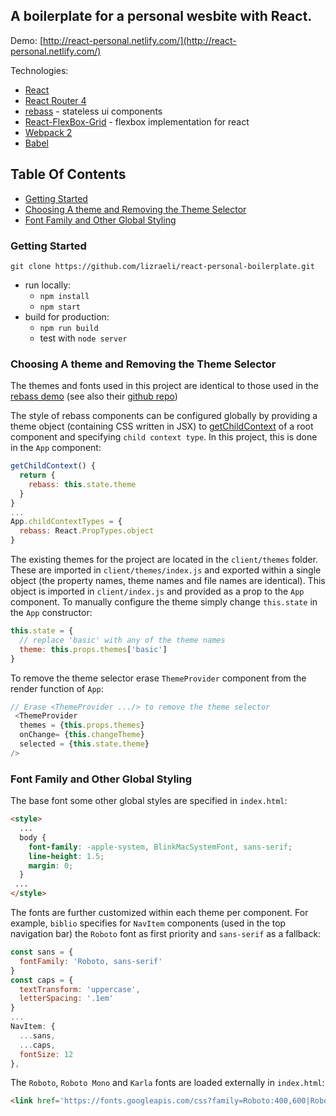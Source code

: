 ## A boilerplate for a personal wesbite with React. 
Demo: [http://react-personal.netlify.com/](http://react-personal.netlify.com/)

Technologies:
- [React](https://facebook.github.io/react/docs/hello-world.html)
- [React Router 4](https://reacttraining.com/react-router/web/guides/quick-start)
- [rebass](http://jxnblk.com/rebass/) - stateless ui components
- [React-FlexBox-Grid](https://roylee0704.github.io/react-flexbox-grid/) - flexbox implementation for react
- [Webpack 2](https://webpack.js.org/configuration/)
- [Babel](https://babeljs.io/)

## Table Of Contents
- [Getting Started](#getting-started)
- [Choosing A theme and Removing the Theme Selector](#choosing-a-theme-and-removing-the-theme-selector)
- [Font Family and Other Global Styling](#font-family-and-other-global-styling)
### Getting Started
`git clone https://github.com/lizraeli/react-personal-boilerplate.git`

- run locally:
  - `npm install` 
  - `npm start`
- build for production: 
  - `npm run build` 
  - test with `node server`

### Choosing A theme and Removing the Theme Selector
The themes and fonts used in this project are identical to those used in the [rebass demo](http://jxnblk.com/rebass/demo/) (see also their [github repo](https://github.com/jxnblk/rebass/tree/master/demo))

The style of rebass components can be configured globally by providing a theme object (containing CSS written in JSX) to [getChildContext](https://facebook.github.io/react/docs/context.html) of a root component and specifying `child context type`. In this project, this is done in the `App` component:

```javascript
getChildContext() {
  return {
    rebass: this.state.theme
  }
}
...
App.childContextTypes = {
  rebass: React.PropTypes.object
}
```
The existing themes for the project are located in the `client/themes` folder. These are imported in  `client/themes/index.js` and exported within a single object (the property names, theme names and file names are identical).
This object is imported in `client/index.js` and provided as a prop to the `App` component. To manually configure the theme simply change `this.state` in the `App`  constructor:
```javascript
this.state = {
  // replace 'basic' with any of the theme names
  theme: this.props.themes['basic'] 
}
```
To remove the theme selector erase `ThemeProvider` component from the render function of `App`:
```javascript
// Erase <ThemeProvider .../> to remove the theme selector
 <ThemeProvider 
  themes = {this.props.themes}
  onChange= {this.changeTheme}
  selected = {this.state.theme}
/>
```

### Font Family and Other Global Styling
The base font some other global styles are specified in `index.html`:
```html
<style>
  ...
  body {
    font-family: -apple-system, BlinkMacSystemFont, sans-serif;
    line-height: 1.5;
    margin: 0;
  }
 ...
</style>
```
The fonts are further customized within each theme per component. For example, `biblio` specifies for `NavItem` components (used in the top navigation bar) the `Roboto` font as first priority and `sans-serif` as a fallback:
```javascript
const sans = {
  fontFamily: 'Roboto, sans-serif'
}
const caps = {
  textTransform: 'uppercase',
  letterSpacing: '.1em'
}
...
NavItem: {
  ...sans,
  ...caps,
  fontSize: 12
},
```
The `Roboto`, `Roboto Mono` and `Karla` fonts are loaded externally in `index.html`:
```html
<link href='https://fonts.googleapis.com/css?family=Roboto:400,600|Roboto+Mono:400|Karla:400,700' rel='stylesheet'>
```